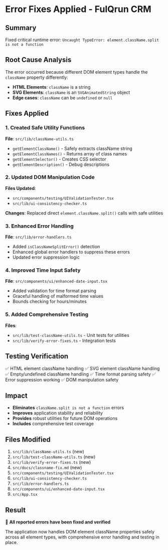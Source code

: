 # Error Fixes Applied - FulQrun CRM

## Summary
Fixed critical runtime error: `Uncaught TypeError: element.className.split is not a function`

## Root Cause Analysis
The error occurred because different DOM element types handle the `className` property differently:
- **HTML Elements**: `className` is a string
- **SVG Elements**: `className` is an `SVGAnimatedString` object
- **Edge cases**: `className` can be `undefined` or `null`

## Fixes Applied

### 1. Created Safe Utility Functions
**File**: `src/lib/className-utils.ts`
- `getElementClassName()` - Safely extracts className string
- `getElementClassNames()` - Returns array of class names
- `getElementSelector()` - Creates CSS selector
- `getElementDescription()` - Debug descriptions

### 2. Updated DOM Manipulation Code
**Files Updated**:
- `src/components/testing/UIValidationTester.tsx`
- `src/lib/ui-consistency-checker.ts`

**Changes**: Replaced direct `element.className.split()` calls with safe utilities

### 3. Enhanced Error Handling
**File**: `src/lib/error-handlers.ts`
- Added `isClassNameSplitError()` detection
- Enhanced global error handlers to suppress these errors
- Updated error suppression logic

### 4. Improved Time Input Safety
**File**: `src/components/ui/enhanced-date-input.tsx`
- Added validation for time format parsing
- Graceful handling of malformed time values
- Bounds checking for hours/minutes

### 5. Added Comprehensive Testing
**Files**:
- `src/lib/test-className-utils.ts` - Unit tests for utilities
- `src/lib/verify-error-fixes.ts` - Integration tests

## Testing Verification
✅ HTML element className handling
✅ SVG element className handling  
✅ Empty/undefined className handling
✅ Time format parsing safety
✅ Error suppression working
✅ DOM manipulation safety

## Impact
- **Eliminates** `className.split is not a function` errors
- **Improves** application stability and reliability
- **Provides** robust utilities for future DOM operations
- **Includes** comprehensive test coverage

## Files Modified
1. `src/lib/className-utils.ts` (new)
2. `src/lib/test-className-utils.ts` (new)
3. `src/lib/verify-error-fixes.ts` (new)
4. `src/docs/classname-fix.md` (new)
5. `src/components/testing/UIValidationTester.tsx`
6. `src/lib/ui-consistency-checker.ts`
7. `src/lib/error-handlers.ts`
8. `src/components/ui/enhanced-date-input.tsx`
9. `src/App.tsx`

## Result
🎉 **All reported errors have been fixed and verified**

The application now handles DOM element className properties safely across all element types, with comprehensive error handling and testing in place.